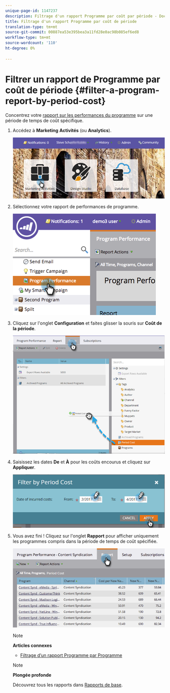 ```yaml
---
unique-page-id: 1147237
description: Filtrage d'un rapport Programme par coût par période - Documents marketing - Documentation du produit
title: Filtrage d'un rapport Programme par coût de période
translation-type: tm+mt
source-git-commit: 00887ea53e395bea3a11fd28e0ac98b085ef6ed8
workflow-type: tm+mt
source-wordcount: '110'
ht-degree: 0%

---
```



# Filtrer un rapport de Programme par coût de période {#filter-a-program-report-by-period-cost}

Concentrez votre [rapport sur les performances du programme](create-a-program-performance-report.md) sur une période de temps de coût spécifique.

1. Accédez à **Marketing** **Activités** (ou **Analytics**).

   ![](assets/login-marketing-activities-1.png)

1. Sélectionnez votre rapport de performances de programme.

   ![](assets/image2014-9-23-16-3a22-3a52.png)

1. Cliquez sur l&#39;onglet **Configuration** et faites glisser la souris sur **Coût de la période**.

   ![](assets/lm-86194-1.png)

1. Saisissez les dates **De** et **À** pour les coûts encourus et cliquez sur **Appliquer**.

   ![](assets/lm-86194-2a-hands.png)

1. Vous avez fini ! Cliquez sur l&#39;onglet **Rapport** pour afficher uniquement les programmes compris dans la période de temps de coût spécifiée.

   ![](assets/lm-86194-report-tab.png)

   >[!NOTE]
   >
   >**Articles connexes**
   >
   >    
   >    
   >    * [Filtrage d’un rapport Programme par Programme](filter-a-program-report-by-program.md)


   >[!NOTE]
   >
   >**Plongée profonde**
   >
   >
   >Découvrez tous les rapports dans [Rapports de base](http://docs.marketo.com/display/docs/basic+reporting).

